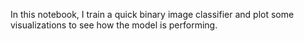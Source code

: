 In this notebook, I train a quick binary image classifier and plot some visualizations to see how the model is performing.